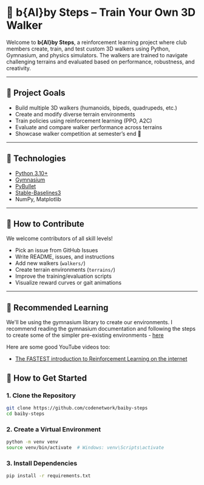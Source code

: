 
# 🤖 b{AI}by Steps – Train Your Own 3D Walker

Welcome to **b{AI}by Steps**, a reinforcement learning project where club members create, train, and test custom 3D walkers using Python, Gymnasium, and physics simulators. The walkers are trained to navigate challenging terrains and evaluated based on performance, robustness, and creativity.

---

## 🎯 Project Goals

- Build multiple 3D walkers (humanoids, bipeds, quadrupeds, etc.)
- Create and modify diverse terrain environments
- Train policies using reinforcement learning (PPO, A2C)
- Evaluate and compare walker performance across terrains
- Showcase walker competition at semester’s end 🎉

---

## 🧠 Technologies

- [Python 3.10+](https://www.python.org/)
- [Gymnasium](https://gymnasium.farama.org/)
- [PyBullet](https://pybullet.org/wordpress/)
- [Stable-Baselines3](https://stable-baselines3.readthedocs.io/)
- NumPy, Matplotlib

---
##  🙋 How to Contribute
We welcome contributors of all skill levels!
- Pick an issue from GitHub Issues
- Write README, issues, and instructions
- Add new walkers (`walkers/`)
- Create terrain environments (`terrains/`)
- Improve the training/evaluation scripts
- Visualize reward curves or gait animations

---
## 📖 Recommended Learning
We'll be using the gymnasium library to create our environments. I recommend reading the gymnasium documentation and following the steps to create some of the simpler pre-existing environments - 
[here](https://gymnasium.farama.org/introduction/basic_usage/)

Here are some good YouTube videos too:
- [The FASTEST introduction to Reinforcement Learning on the internet
](https://www.youtube.com/watch?v=VnpRp7ZglfA&t=4155s)

## 🔧 How to Get Started

### 1. Clone the Repository

```bash
git clone https://github.com/codenetwork/baiby-steps
cd baiby-steps
```
### 2. Create a Virtual Environment
```bash
python -m venv venv
source venv/bin/activate  # Windows: venv\Scripts\activate
```
### 3. Install Dependencies
```bash
pip install -r requirements.txt
```
